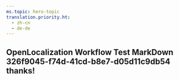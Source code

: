 ```yaml
---
ms.topic: hero-topic
translation.priority.ht: 
  - zh-cn
  - de-de
---
```

## OpenLocalization Workflow Test MarkDown 326f9045-f74d-41cd-b8e7-d05d11c9db54 thanks!
